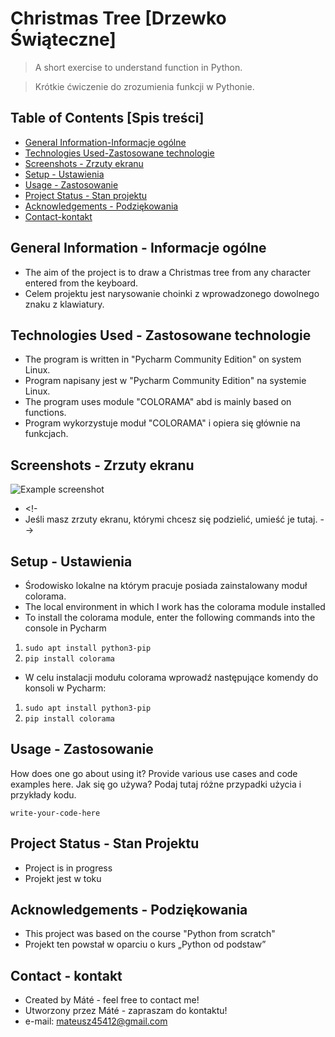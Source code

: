 # Christmas Tree [Drzewko Świąteczne]
>A short exercise to understand function in Python.

>Krótkie ćwiczenie do zrozumienia funkcji w Pythonie.

## Table of Contents [Spis treści]
* [General Information-Informacje ogólne](#general-information---informacje-ogólne)
* [Technologies Used-Zastosowane technologie](#technologies-used---zastosowane-technologie)
* [Screenshots - Zrzuty ekranu](#screenshots---zrzuty-ekranu)
* [Setup - Ustawienia](#setup---ustawienia)
* [Usage - Zastosowanie](#usage---zastosowanie)
* [Project Status - Stan projektu](#project-status---stan-projektu)
* [Acknowledgements - Podziękowania ](#acknowledgements---podziękowania)
* [Contact-kontakt](#contact---kontakt)

## General Information - Informacje ogólne

- The aim of the project is to draw a Christmas tree from any character entered from the keyboard.
- Celem projektu jest narysowanie choinki z wprowadzonego dowolnego znaku z klawiatury.

## Technologies Used - Zastosowane technologie
- The program is written in "Pycharm Community Edition" on system Linux.
- Program napisany jest w "Pycharm Community Edition" na systemie Linux.
- The program uses module "COLORAMA" abd is mainly based on functions.
- Program wykorzystuje moduł "COLORAMA" i opiera się głównie na funkcjach.


## Screenshots - Zrzuty ekranu
![Example screenshot](./img/screenshot.png)
<!-- If you have screenshots you'd like to share, include them here. -->
- <!-
- Jeśli masz zrzuty ekranu, którymi chcesz się podzielić, umieść je tutaj. -->

## Setup - Ustawienia
- Środowisko lokalne na którym pracuje posiada zainstalowany moduł colorama.
- The local environment in which I work has the colorama module installed
- To install the colorama module, enter the following commands into the console in Pycharm
1. `sudo apt install python3-pip` 
2. `pip install colorama`
- W  celu instalacji modułu colorama wprowadź następujące komendy do konsoli w Pycharm:
1. `sudo apt install python3-pip` 
2. `pip install colorama`

 
## Usage - Zastosowanie
How does one go about using it?
Provide various use cases and code examples here.
Jak się go używa?
Podaj tutaj różne przypadki użycia i przykłady kodu.

`write-your-code-here`


## Project Status - Stan Projektu
- Project is in progress
- Projekt jest w toku


## Acknowledgements - Podziękowania
- This project was based on the course "Python from scratch"
- Projekt ten powstał w oparciu o kurs „Python od podstaw”


## Contact - kontakt
- Created by Máté - feel free to contact me!
- Utworzony przez Máté - zapraszam do kontaktu!
- e-mail: mateusz45412@gmail.com
